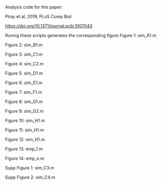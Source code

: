 Analysis code for this paper:

Piray et al, 2019, PLoS Comp Biol

https://doi.org/10.1371/journal.pcbi.1007043


Runnig these scripts generates the corresponding figure
Figure 1: sim_A1.m

Figure 2: sim_B1.m

Figure 3: sim_C1.m

Figure 4: sim_C2.m

Figure 5: sim_D1.m

Figure 6: sim_E1.m

Figure 7: sim_F1.m

Figure 8: sim_G1.m

Figure 9: sim_G2.m

Figure 10: sim_H1.m

Figure 11: sim_H1.m

Figure 12: sim_H1.m

Figure 13: emp_1.m

Figure 14: emp_e.m

Supp Figure 1: sim_C3.m

Supp Figure 2: sim_C4.m
